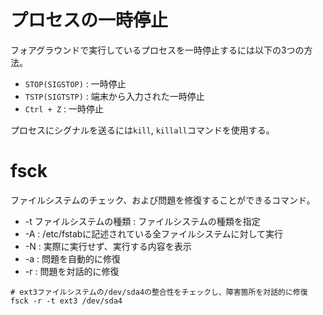 # プロセスの一時停止

フォアグラウンドで実行しているプロセスを一時停止するには以下の3つの方法。

- `STOP(SIGSTOP)` : 一時停止
- `TSTP(SIGTSTP)` : 端末から入力された一時停止
- `Ctrl + Z` : 一時停止

プロセスにシグナルを送るには`kill`, `killall`コマンドを使用する。

# fsck

ファイルシステムのチェック、および問題を修復することができるコマンド。

- -t ファイルシステムの種類 : ファイルシステムの種類を指定
- -A : /etc/fstabに記述されている全ファイルシステムに対して実行
- -N : 実際に実行せず、実行する内容を表示
- -a : 問題を自動的に修復
- -r : 問題を対話的に修復

```
# ext3ファイルシステムの/dev/sda4の整合性をチェックし、障害箇所を対話的に修復
fsck -r -t ext3 /dev/sda4
```

